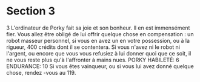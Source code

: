 # Section 3

3
L'ordinateur de Porky fait sa joie et son bonheur. Il en est
immensément fier. Vous allez être obligé de lui offrir quelque
chose en compensation : un robot masseur personnel, si vous en
avez un en votre possession, ou à la rigueur, 400  crédits dont il
se contentera. Si vous n'avez ni le robot ni l'argent, ou encore que
vous vous refusiez à lui donner quoi que ce soit, il ne vous reste
plus qu'à l'affronter à mains  nues.
PORKY  HABILETÉ:  6 ENDURANCE:  10
Si vous êtes vainqueur, ou si vous lui avez donné quelque chose,
rendez -vous au 119.